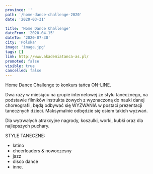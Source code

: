 ```yaml
---
province: ''
path: '/home-dance-challenge-2020'
date: '2020-03-31'

title: 'Home Dance Challenge'
dateFrom: '2020-04-15'
dateTo: '2020-07-30'
city: 'Polska'
image: 'image.jpg'
tags: []
link: http://www.akademiatanca-as.pl/
promoted: false 
visible: true
cancelled: false
---
```

Home Dance Challenge to konkurs tańca ON-LINE.

Dwa razy w miesiącu na grupie internetowej ze stylu tanecznego, na podstawie filmików instrukta
żowych z wyznaczoną do nauki danej choreografii, będą odbywać się WYZWANIA w postaci prezentacji tanecznych dzieci. 
Maksymalnie odbędzie się osiem takich wyzwań. 

Dla wytrwałych atrakcyjne nagrody, koszulki, worki, kubki oraz dla najlepszych puchary. 

STYLE TANECZNE: 
- latino
- cheerleaders & nowoczesny
- jazz
- disco dance
- inne.

